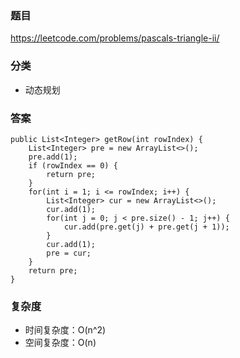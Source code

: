 ### 题目
https://leetcode.com/problems/pascals-triangle-ii/

### 分类
* 动态规划

### 答案
```
public List<Integer> getRow(int rowIndex) {
    List<Integer> pre = new ArrayList<>();
    pre.add(1);
    if (rowIndex == 0) {
        return pre;
    }
    for(int i = 1; i <= rowIndex; i++) {
        List<Integer> cur = new ArrayList<>();
        cur.add(1);
        for(int j = 0; j < pre.size() - 1; j++) {
            cur.add(pre.get(j) + pre.get(j + 1));
        }
        cur.add(1);
        pre = cur;
    }
    return pre;
}
```

### 复杂度
* 时间复杂度：O(n^2)
* 空间复杂度：O(n)
